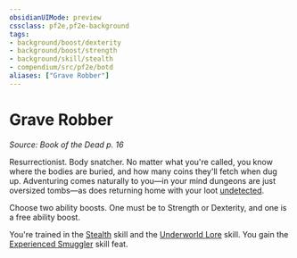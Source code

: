 ```yaml
---
obsidianUIMode: preview
cssclass: pf2e,pf2e-background
tags:
- background/boost/dexterity
- background/boost/strength
- background/skill/stealth
- compendium/src/pf2e/botd
aliases: ["Grave Robber"]
---
```

# Grave Robber
*Source: Book of the Dead p. 16*  

Resurrectionist. Body snatcher. No matter what you're called, you know where the bodies are buried, and how many coins they'll fetch when dug up. Adventuring comes naturally to you—in your mind dungeons are just oversized tombs—as does returning home with your loot [undetected](conditions.md#Undetected).

Choose two ability boosts. One must be to Strength or Dexterity, and one is a free ability boost.

You're trained in the [Stealth](skills.md#Stealth) skill and the [Underworld Lore](skills.md#Lore) skill. You gain the [Experienced Smuggler](experienced-smuggler.md) skill feat.